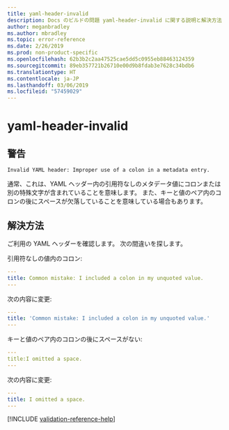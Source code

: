```yaml
---
title: yaml-header-invalid
description: Docs のビルドの問題 yaml-header-invalid に関する説明と解決方法
author: meganbradley
ms.author: mbradley
ms.topic: error-reference
ms.date: 2/26/2019
ms.prod: non-product-specific
ms.openlocfilehash: 62b3b2c2aa47525cae5dd5c0955eb88463124359
ms.sourcegitcommit: 89eb357721b26710e00d9b8fdab3e7628c34bdb6
ms.translationtype: HT
ms.contentlocale: ja-JP
ms.lasthandoff: 03/06/2019
ms.locfileid: "57459029"
---
```

# <a name="yaml-header-invalid"></a>yaml-header-invalid

## <a name="warning"></a>警告

`Invalid YAML header: Improper use of a colon in a metadata entry.`

通常、これは、YAML ヘッダー内の引用符なしのメタデータ値にコロンまたは別の特殊文字が含まれていることを意味します。 また、キーと値のペア内のコロンの後にスペースが欠落していることを意味している場合もあります。

## <a name="resolution"></a>解決方法

ご利用の YAML ヘッダーを確認します。 次の間違いを探します。

引用符なしの値内のコロン: 

```yml
---
title: Common mistake: I included a colon in my unquoted value.
---
```

次の内容に変更: 

```yml
---
title: 'Common mistake: I included a colon in my unquoted value.'
---
```

キーと値のペア内のコロンの後にスペースがない: 

```yml
---
title:I omitted a space.
---
```

次の内容に変更: 

```yml
---
title: I omitted a space.
---
```

<!--make sure to add this file to your includes folder and verify the path-->
[!INCLUDE [validation-reference-help](includes/validation-reference-help.md)]
